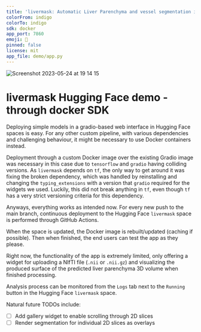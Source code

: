 ```yaml
---
title: 'livermask: Automatic Liver Parenchyma and vessel segmentation in CT'
colorFrom: indigo
colorTo: indigo
sdk: docker
app_port: 7860
emoji: 🚀
pinned: false
license: mit
app_file: demo/app.py
---
```


![Screenshot 2023-05-24 at 19 14 15](https://github.com/andreped/livermask/assets/29090665/6083a28a-9250-4f86-a9b2-8d4e9823c836)

# livermask Hugging Face demo - through docker SDK

Deploying simple models in a gradio-based web interface in Hugging Face spaces is easy.
For any other custom pipeline, with various dependencies and challenging behaviour, it
might be necessary to use Docker containers instead.

Deployment through a custom Docker image over the existing Gradio image was
necessary in this case due to `tensorflow` and `gradio` having colliding
versions. As `livermask` depends on `tf`, the only way to get around it was
fixing the broken dependency, which was handled by reinstalling and changing
the `typing_extensions` with a version that `gradio` required for the widgets
we used. Luckily, this did not break anything in `tf`, even though `tf` has a
very strict versioning criteria for this dependency.

Anyways, everything works as intended now. For every new push to the main branch,
continuous deployment to the Hugging Face `livermask` space is performed through
GitHub Actions.

When the space is updated, the Docker image is rebuilt/updated (caching if possible).
Then when finished, the end users can test the app as they please.

Right now, the functionality of the app is extremely limited, only offering a widget
for uploading a NIfTI file (`.nii` or `.nii.gz`) and visualizing the produced surface
of the predicted liver parenchyma 3D volume when finished processing.

Analysis process can be monitored from the `Logs` tab next to the `Running` button
in the Hugging Face `livermask` space.

Natural future TODOs include:
- [ ] Add gallery widget to enable scrolling through 2D slices
- [ ] Render segmentation for individual 2D slices as overlays
